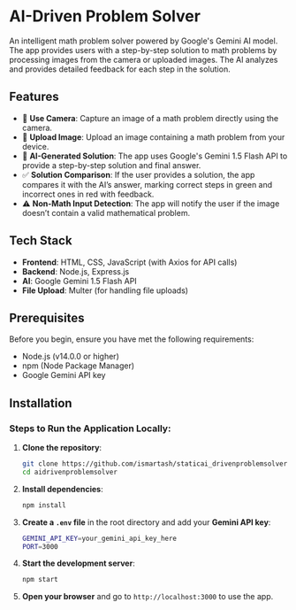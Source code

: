 # AI-Driven Problem Solver

An intelligent math problem solver powered by Google's Gemini AI model. The app provides users with a step-by-step solution to math problems by processing images from the camera or uploaded images. The AI analyzes and provides detailed feedback for each step in the solution.

## Features

- 📸 **Use Camera**: Capture an image of a math problem directly using the camera.
- 📂 **Upload Image**: Upload an image containing a math problem from your device.
- 🤖 **AI-Generated Solution**: The app uses Google's Gemini 1.5 Flash API to provide a step-by-step solution and final answer.
- ✅ **Solution Comparison**: If the user provides a solution, the app compares it with the AI’s answer, marking correct steps in green and incorrect ones in red with feedback.
- ⚠️ **Non-Math Input Detection**: The app will notify the user if the image doesn’t contain a valid mathematical problem.

## Tech Stack

- **Frontend**: HTML, CSS, JavaScript (with Axios for API calls)
- **Backend**: Node.js, Express.js
- **AI**: Google Gemini 1.5 Flash API
- **File Upload**: Multer (for handling file uploads)

## Prerequisites

Before you begin, ensure you have met the following requirements:

- Node.js (v14.0.0 or higher)
- npm (Node Package Manager)
- Google Gemini API key

## Installation

### Steps to Run the Application Locally:

1. **Clone the repository**:

    ```bash
    git clone https://github.com/ismartash/staticai_drivenproblemsolver.git
    cd aidrivenproblemsolver
    ```

2. **Install dependencies**:

    ```bash
    npm install
    ```

3. **Create a `.env` file** in the root directory and add your **Gemini API key**:

    ```bash
    GEMINI_API_KEY=your_gemini_api_key_here
    PORT=3000
    ```

4. **Start the development server**:

    ```bash
    npm start
    ```

5. **Open your browser** and go to `http://localhost:3000` to use the app.

